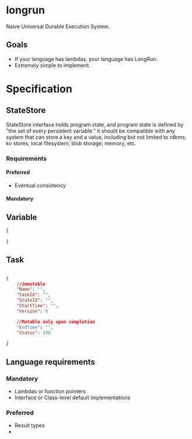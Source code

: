 # longrun

Naive Universal Durable Execution System.
## Goals
* If your language has lambdas, your language has LongRun.
* Extremely simple to implement.


# Specification
## StateStore 
StateStore interface holds program state, and program state is defined by "the set of every persistent variable." it should be compatible with any system that can store a key and a value, including but not limited to rdbms, kv stores, local filesystem, blob storage, memory, etc.

### Requirements

#### Preferred
* Eventual consistency 
#### Mandatory


## Variable 



```json
{
    
}
```


## Task 
```json

{
    //immutable
    "Name": "",
    "TaskId": "",
    "StateId": "",
    "StartTime": "", 
    "Version": 0

    //Mutable only upon completion
    "EndTime": "",
    "Status": 200
    
}
```


## Language requirements

### Mandatory
* Lambdas or function pointers
* Interface or Class-level default implementations
### Preferred
* Result types
* 